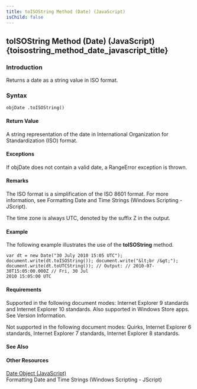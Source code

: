 ```yaml
---
title: toISOString Method (Date) (JavaScript)
isChild: false
---
```


## toISOString Method (Date) (JavaScript) {toisostring_method_date_javascript_title}

### Introduction 

 Returns a date as a string value in ISO format.

### Syntax 

```
objDate .toISOString()
```

#### Return Value 

<div id="sectionSection0" class="section" name="collapseableSection" style="" expanded="true">
  <p xmlns:util="util">
    A string representation of the date in International Organization for Standardization (ISO) format.
  </p>
</div>

#### Exceptions 

<div id="ddueExceptionsSection" class="section" name="collapseableSection" style="">
  <p xmlns:util="util">
    If <span class="parameter" sdata="paramReference">objDate</span> does not contain a valid date, a <span sdata="langKeyword" value="RangeError"><span class="keyword">RangeError</span></span>
    exception is thrown.
  </p>
</div>

#### Remarks 

<div id="languageReferenceRemarksSection" class="section" name="collapseableSection" style="">
  <p xmlns:util="util">
    The ISO format is a simplification of the ISO 8601 format. For more information, see <span sdata="link">Formatting Date and Time Strings (Windows Scripting - JScript)</span>.
  </p>
  <p xmlns:util="util">
    The time zone is always UTC, denoted by the suffix Z in the output.
  </p>
</div>

#### Example 

<p xmlns:util="util">
  The following example illustrates the use of the <b>toISOString</b> method.
</p>

```
var dt = new Date("30 July 2010 15:05 UTC"); document.write(dt.toISOString()); document.write("&lt;br /&gt;"); document.write(dt.toUTCString()); // Output: // 2010-07-30T15:05:00.000Z // Fri, 30 Jul
2010 15:05:00 UTC
```

#### Requirements 

<div id="requirementsTitleSection" class="section" name="collapseableSection" style="">
  <p xmlns:util="util"></p>
  <p>
    Supported in the following document modes: Internet Explorer 9 standards and Internet Explorer 10 standards. Also supported in Windows Store apps. See Version Information.
  </p>
  <p>
    Not supported in the following document modes: Quirks, Internet Explorer 6 standards, Internet Explorer 7 standards, Internet Explorer 8 standards.
  </p>
</div>

#### See Also 

<div id="seeAlsoSection" class="section" name="collapseableSection" style="">
  <h4 class="subHeading">
    Other Resources
  </h4>
  <div class="seeAlsoStyle">
    <span sdata="link" xmlns:util="util"><a href="ce2202bb-7ec9-4f5a-bf48-3a04feff283e.htm">Date Object (JavaScript)</a></span>
  </div>
  <div class="seeAlsoStyle">
    <span sdata="link" xmlns:util="util">Formatting Date and Time Strings (Windows Scripting - JScript)</span>
  </div>
</div>

